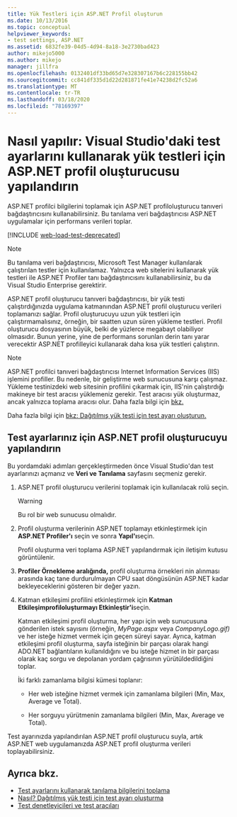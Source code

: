 ```yaml
---
title: Yük Testleri için ASP.NET Profil oluşturun
ms.date: 10/13/2016
ms.topic: conceptual
helpviewer_keywords:
- test settings, ASP.NET
ms.assetid: 6832fe39-04d5-4d94-8a18-3e2730bad423
author: mikejo5000
ms.author: mikejo
manager: jillfra
ms.openlocfilehash: 0132401df33bd65d7e328307167b6c228155bb42
ms.sourcegitcommit: cc841df335d1d22d281871fe41e74238d2fc52a6
ms.translationtype: MT
ms.contentlocale: tr-TR
ms.lasthandoff: 03/18/2020
ms.locfileid: "78169397"
---
```

# <a name="how-to-configure-aspnet-profiler-for-load-tests-using-test-settings-in-visual-studio"></a>Nasıl yapılır: Visual Studio'daki test ayarlarını kullanarak yük testleri için ASP.NET profil oluşturucusu yapılandırın

ASP.NET profilci bilgilerini toplamak için ASP.NET profiloluşturucu tanıveri bağdaştırıcısını kullanabilirsiniz. Bu tanılama veri bağdaştırıcısı ASP.NET uygulamalar için performans verileri toplar.

[!INCLUDE [web-load-test-deprecated](includes/web-load-test-deprecated.md)]

> [!NOTE]
> Bu tanılama veri bağdaştırıcısı, Microsoft Test Manager kullanılarak çalıştırılan testler için kullanılamaz. Yalnızca web sitelerini kullanarak yük testleri ile ASP.NET Profiler tanı bağdaştırıcısını kullanabilirsiniz, bu da Visual Studio Enterprise gerektirir.

ASP.NET profil oluşturucu tanıveri bağdaştırıcısı, bir yük testi çalıştırdığınızda uygulama katmanından ASP.NET profil oluşturucu verileri toplamanızı sağlar. Profil oluşturucuyu uzun yük testleri için çalıştırmamalısınız, örneğin, bir saatten uzun süren yükleme testleri. Profil oluşturucu dosyasının büyük, belki de yüzlerce megabayt olabiliyor olmasıdır. Bunun yerine, yine de performans sorunları derin tanı yarar verecektir ASP.NET profilleyici kullanarak daha kısa yük testleri çalıştırın.

> [!NOTE]
> ASP.NET profilci tanıveri bağdaştırıcısı Internet Information Services (IIS) işlemini profiller. Bu nedenle, bir geliştirme web sunucusuna karşı çalışmaz. Yükleme testinizdeki web sitesinin profilini çıkarmak için, IIS'nin çalıştırdığı makineye bir test aracısı yüklemeniz gerekir. Test aracısı yük oluşturmaz, ancak yalnızca toplama aracısı olur. Daha fazla bilgi için [bkz.](../test/lab-management/install-configure-test-agents.md)

Daha fazla bilgi için [bkz: Dağıtılmış yük testi için test ayarı oluşturun.](../test/how-to-create-a-test-setting-for-a-distributed-load-test.md)

## <a name="configure-the-aspnet-profiler-for-your-test-settings"></a>Test ayarlarınız için ASP.NET profil oluşturucuyu yapılandırın

Bu yordamdaki adımları gerçekleştirmeden önce Visual Studio'dan test ayarlarınızı açmanız ve **Veri ve Tanılama** sayfasını seçmeniz gerekir.

1. ASP.NET profil oluşturucu verilerini toplamak için kullanılacak rolü seçin.

    > [!WARNING]
    > Bu rol bir web sunucusu olmalıdır.

2. Profil oluşturma verilerinin ASP.NET toplamayı etkinleştirmek için **ASP.NET Profiler'ı** seçin ve sonra **Yapıl'ı**seçin.

     Profil oluşturma veri toplama ASP.NET yapılandırmak için iletişim kutusu görüntülenir.

3. **Profiler Örnekleme aralığında,** profil oluşturma örnekleri nin alınması arasında kaç tane durdurulmayan CPU saat döngüsünün ASP.NET kadar bekleyeceklerini gösteren bir değer yazın.

4. Katman etkileşimi profilini etkinleştirmek için **Katman Etkileşimprofiloluşturmayı Etkinleştir'i**seçin.

     Katman etkileşimi profil oluşturma, her yapı için web sunucusuna gönderilen istek sayısını (örneğin, *MyPage.aspx* veya *CompanyLogo.gif)* ve her isteğe hizmet vermek için geçen süreyi sayar. Ayrıca, katman etkileşimi profil oluşturma, sayfa isteğinin bir parçası olarak hangi ADO.NET bağlantıların kullanıldığını ve bu isteğe hizmet in bir parçası olarak kaç sorgu ve depolanan yordam çağrısının yürütüldedildiğini toplar.

     İki farklı zamanlama bilgisi kümesi toplanır:

    - Her web isteğine hizmet vermek için zamanlama bilgileri (Min, Max, Average ve Total).

    - Her sorguyu yürütmenin zamanlama bilgileri (Min, Max, Average ve Total).

Test ayarınızda yapılandırılan ASP.NET profil oluşturucu suyla, artık ASP.NET web uygulamanızda ASP.NET profil oluşturma verileri toplayabilirsiniz.

## <a name="see-also"></a>Ayrıca bkz.

- [Test ayarlarını kullanarak tanılama bilgilerini toplama](../test/collect-diagnostic-information-using-test-settings.md)
- [Nasıl? Dağıtılmış yük testi için test ayarı oluşturma](../test/how-to-create-a-test-setting-for-a-distributed-load-test.md)
- [Test denetleyicileri ve test aracıları](configure-test-agents-and-controllers-for-load-tests.md)